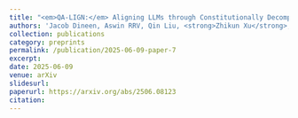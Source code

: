 ```yaml
---
title: "<em>QA-LIGN:</em> Aligning LLMs through Constitutionally Decomposed QA"
authors: 'Jacob Dineen, Aswin RRV, Qin Liu, <strong>Zhikun Xu</strong>, Xiao Ye, Ming Shen, Zhaonan Li, Shijie Lu, Chitta Baral, Muhao Chen, Ben Zhou'
collection: publications
category: preprints
permalink: /publication/2025-06-09-paper-7
excerpt: 
date: 2025-06-09
venue: arXiv
slidesurl: 
paperurl: https://arxiv.org/abs/2506.08123
citation: 
---
```


